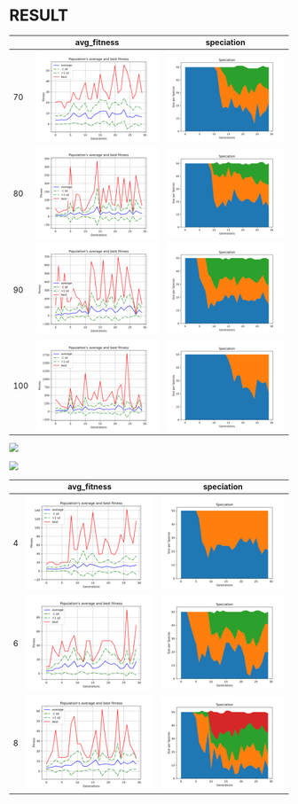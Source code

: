 # RESULT



|      | avg_fitness              | speciation                |
| ---- | ------------------------ | ------------------------- |
| 70   | ![](./gap_v4/70gap.svg)  | ![](./gap_v4/70gap_.svg)  |
| 80   | ![](./gap_v4/80gap.svg)  | ![](./gap_v4/80gap_.svg)  |
| 90   | ![](./gap_v4/90gap.svg)  | ![](./gap_v4/90gap_.svg)  |
| 100  | ![](./gap_v4/100gap.svg) | ![](./gap_v4/100gap_.svg) |







![](C:\Users\17206\Desktop\data\single.svg)



![](C:\Users\17206\Desktop\data\1.png)



|      | avg_fitness          | speciation            |
| ---- | -------------------- | --------------------- |
| 4    | ![](./v_gap75/4.svg) | ![](./v_gap75/4_.svg) |
| 6    | ![](./v_gap75/6.svg) | ![](./v_gap75/6_.svg) |
| 8    | ![](./v_gap75/8.svg) | ![](./v_gap75/8_.svg) |

